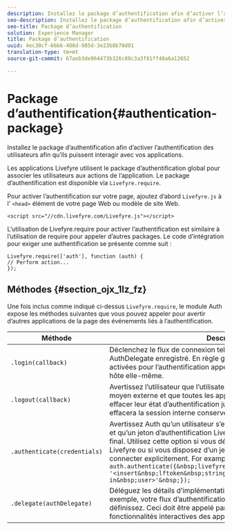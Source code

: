 ```yaml
---
description: Installez le package d’authentification afin d’activer l’authentification des utilisateurs afin qu’ils puissent interagir avec vos applications.
seo-description: Installez le package d’authentification afin d’activer l’authentification des utilisateurs afin qu’ils puissent interagir avec vos applications.
seo-title: Package d’authentification
solution: Experience Manager
title: Package d’authentification
uuid: 4ec30cf-66b6-408d-985d-3e23b8b70d01
translation-type: tm+mt
source-git-commit: 67aeb3de964473b326c88c3a3f81ff48a6a12652

---
```



# Package d’authentification{#authentication-package}

Installez le package d’authentification afin d’activer l’authentification des utilisateurs afin qu’ils puissent interagir avec vos applications.

Les applications Livefyre utilisent le package d’authentification global pour associer les utilisateurs aux actions de l’application. Le package d’authentification est disponible via `Livefyre.require`.

Pour activer l’authentification sur votre page, ajoutez d’abord `Livefyre.js` à l’ `<head>` élément de votre page Web ou modèle de site Web.

```
<script src="//cdn.livefyre.com/Livefyre.js"></script>
```

L’utilisation de Livefyre.require pour activer l’authentification est similaire à l’utilisation de require pour appeler d’autres packages. Le code d’intégration pour exiger une authentification se présente comme suit :

```
Livefyre.require(['auth'], function (auth) {  
// Perform action... 
});
```

## Méthodes {#section_ojx_1lz_fz}

Une fois inclus comme indiqué ci-dessus `Livefyre.require`, le module Auth expose les méthodes suivantes que vous pouvez appeler pour avertir d’autres applications de la page des événements liés à l’authentification.

| Méthode | Description |
|--- |--- |
| `.login(callback)` | Déclenchez le flux de connexion tel qu’il est implémenté par AuthDelegate enregistré. En règle générale, seules les applications activées pour l’authentification appellent ce paramètre, et non la page hôte elle-même. |
| `.logout(callback)` | Avertissez l’utilisateur que l’utilisateur final s’est déconnecté par un moyen externe et que toutes les applications de confiance doivent effacer leur état d’authentification jusqu’à la prochaine connexion. Ceci effacera la session interne conservée par Auth. |
| `.authenticate(credentials)` | Avertissez Auth qu’un utilisateur s’est authentifié par un moyen externe et qu’un jeton d’authentification Livefyre a été acheté pour l’utilisateur final. Utilisez cette option si vous définissez un cookie avec le jeton Livefyre ou si vous disposez d’un jeton pour l’utilisateur et souhaitez le connecter explicitement. For example: <br>`auth.authenticate({&nbsp;livefyre:&nbsp;`<br>`'<insert&nbsp;lftoken&nbsp;string&nbsp;for&nbsp;newly&nbsp;logged-in&nbsp;user>'&nbsp;});` |
| `.delegate(authDelegate)` | Déléguez les détails d’implémentation de l’authentification (par exemple, votre flux d’authentification personnalisé) à un objet que vous définissez. Ceci doit être appelé par la page hôte pour activer les fonctionnalités interactives des applications Livefyre. |


